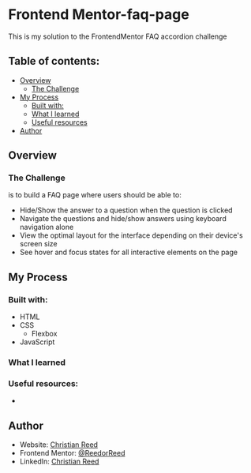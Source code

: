 # Frontend Mentor-faq-page
This is my solution to the FrontendMentor FAQ accordion challenge

## Table of contents: 
- [Overview](#overview)
    - [The Challenge](#the-challenge)
- [My Process](#my-process)
    - [Built with:](#built-with)
    - [What I learned](#what-i-learned)
    - [Useful resources](#useful-resources)
- [Author](#author)

## Overview

### The Challenge
is to build a FAQ page where users should be able to:

- Hide/Show the answer to a question when the question is clicked
- Navigate the questions and hide/show answers using keyboard navigation alone
- View the optimal layout for the interface depending on their device's screen size
- See hover and focus states for all interactive elements on the page

## My Process

### Built with:

- HTML
- CSS
  - Flexbox
- JavaScript

### What I learned

### Useful resources:
- 

## Author
- Website: [Christian Reed](https://christianreed.dk/)
- Frontend Mentor: [@ReedorReed](https://www.frontendmentor.io/profile/ReedorReed)
- LinkedIn: [Christian Reed](https://www.linkedin.com/in/christiansreed/)

